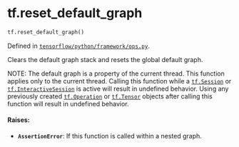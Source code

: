 <div itemscope itemtype="http://developers.google.com/ReferenceObject">
<meta itemprop="name" content="tf.reset_default_graph" />
<meta itemprop="path" content="Stable" />
</div>

# tf.reset_default_graph

``` python
tf.reset_default_graph()
```



Defined in [`tensorflow/python/framework/ops.py`](/code/stable/tensorflow/python/framework/ops.py).

Clears the default graph stack and resets the global default graph.

NOTE: The default graph is a property of the current thread. This
function applies only to the current thread.  Calling this function while
a <a href="../tf/Session.md"><code>tf.Session</code></a> or <a href="../tf/InteractiveSession.md"><code>tf.InteractiveSession</code></a> is active will result in undefined
behavior. Using any previously created <a href="../tf/Operation.md"><code>tf.Operation</code></a> or <a href="../tf/Tensor.md"><code>tf.Tensor</code></a> objects
after calling this function will result in undefined behavior.
#### Raises:

* <b>`AssertionError`</b>: If this function is called within a nested graph.